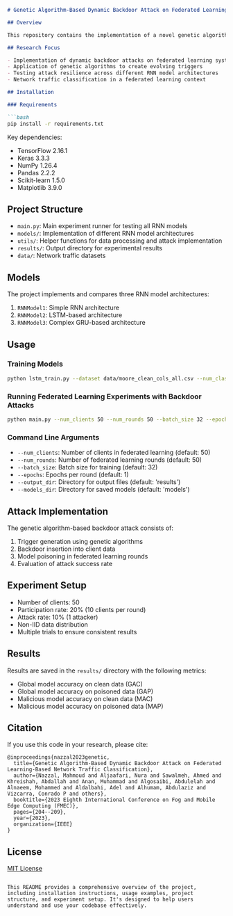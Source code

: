 ```markdown
# Genetic Algorithm-Based Dynamic Backdoor Attack on Federated Learning-Based Network Traffic Classification

## Overview

This repository contains the implementation of a novel genetic algorithm-based dynamic backdoor attack against federated learning systems for network traffic classification. The research explores the vulnerability of federated learning models to sophisticated backdoor attacks that evolve over time using genetic algorithms.

## Research Focus

- Implementation of dynamic backdoor attacks on federated learning systems
- Application of genetic algorithms to create evolving triggers
- Testing attack resilience across different RNN model architectures
- Network traffic classification in a federated learning context

## Installation

### Requirements

```bash
pip install -r requirements.txt
```

Key dependencies:
- TensorFlow 2.16.1
- Keras 3.3.3
- NumPy 1.26.4
- Pandas 2.2.2
- Scikit-learn 1.5.0
- Matplotlib 3.9.0

## Project Structure

- `main.py`: Main experiment runner for testing all RNN models
- `models/`: Implementation of different RNN model architectures
- `utils/`: Helper functions for data processing and attack implementation
- `results/`: Output directory for experimental results
- `data/`: Network traffic datasets

## Models

The project implements and compares three RNN model architectures:
1. `RNNModel1`: Simple RNN architecture
2. `RNNModel2`: LSTM-based architecture
3. `RNNModel3`: Complex GRU-based architecture

## Usage

### Training Models

```bash
python lstm_train.py --dataset data/moore_clean_cols_all.csv --num_classes 6 --epochs 10 --batch_size 100
```

### Running Federated Learning Experiments with Backdoor Attacks

```bash
python main.py --num_clients 50 --num_rounds 50 --batch_size 32 --epochs 1
```

### Command Line Arguments

- `--num_clients`: Number of clients in federated learning (default: 50)
- `--num_rounds`: Number of federated learning rounds (default: 50)
- `--batch_size`: Batch size for training (default: 32)
- `--epochs`: Epochs per round (default: 1)
- `--output_dir`: Directory for output files (default: 'results')
- `--models_dir`: Directory for saved models (default: 'models')

## Attack Implementation

The genetic algorithm-based backdoor attack consists of:

1. Trigger generation using genetic algorithms
2. Backdoor insertion into client data
3. Model poisoning in federated learning rounds
4. Evaluation of attack success rate

## Experiment Setup

- Number of clients: 50
- Participation rate: 20% (10 clients per round)
- Attack rate: 10% (1 attacker)
- Non-IID data distribution
- Multiple trials to ensure consistent results

## Results

Results are saved in the `results/` directory with the following metrics:
- Global model accuracy on clean data (GAC)
- Global model accuracy on poisoned data (GAP)
- Malicious model accuracy on clean data (MAC)
- Malicious model accuracy on poisoned data (MAP)

## Citation

If you use this code in your research, please cite:

```
@inproceedings{nazzal2023genetic,
  title={Genetic Algorithm-Based Dynamic Backdoor Attack on Federated Learning-Based Network Traffic Classification},
  author={Nazzal, Mahmoud and Aljaafari, Nura and Sawalmeh, Ahmed and Khreishah, Abdallah and Anan, Muhammad and Algosaibi, Abdulelah and Alnaeem, Mohammed and Aldalbahi, Adel and Alhumam, Abdulaziz and Vizcarra, Conrado P and others},
  booktitle={2023 Eighth International Conference on Fog and Mobile Edge Computing (FMEC)},
  pages={204--209},
  year={2023},
  organization={IEEE}
}
```

## License

[MIT License](LICENSE)
```

This README provides a comprehensive overview of the project, including installation instructions, usage examples, project structure, and experiment setup. It's designed to help users understand and use your codebase effectively.
